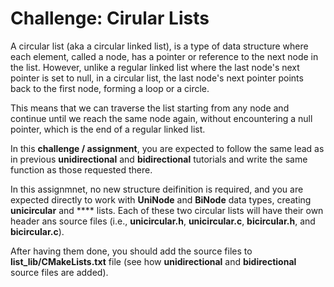 # Challenge: Cirular Lists

A circular list (aka a circular linked list), is a type of data structure where 
each element, called a node, has a pointer or reference to the next node in the 
list. However, unlike a regular linked list where the last node's next pointer
is set to null, in a circular list, the last node's next pointer points back to
the first node, forming a loop or a circle.

This means that we can traverse the list starting from any node and continue 
until we reach the same node again, without encountering a null pointer, which 
is the end of a regular linked list.

In this **challenge / assignment**, you are expected to follow the same lead as
in previous **unidirectional** and **bidirectional** tutorials and write the
same function as those requested there. 

In this assignmnet, no new structure deifinition is required, and you are 
expected directly to work with **UniNode** and **BiNode** data  types, creating
**unicircular** and **** lists. Each of these two circular lists will
have their own header ans source files (i.e., **unicircular.h**, 
**unicircular.c**, **bicircular.h**, and **bicircular.c**).

After having them done, you should add the source files to
**list_lib/CMakeLists.txt** file (see how **unidirectional** and 
**bidirectional** source files are added).